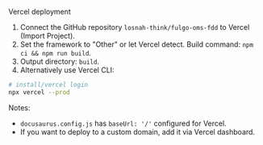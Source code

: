 Vercel deployment

1. Connect the GitHub repository `losnah-think/fulgo-oms-fdd` to Vercel (Import Project).
2. Set the framework to "Other" or let Vercel detect. Build command: `npm ci && npm run build`.
3. Output directory: `build`.
4. Alternatively use Vercel CLI:

```bash
# install/vercel login
npx vercel --prod
```

Notes:
- `docusaurus.config.js` has `baseUrl: '/'` configured for Vercel.
- If you want to deploy to a custom domain, add it via Vercel dashboard.
